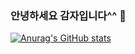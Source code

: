 ### 안녕하세요 감자입니다^^ 👋
[![Anurag's GitHub stats](https://github-readme-stats.vercel.app/api?username=naeun0203)](https://github.com/anuraghazra/github-readme-stats)
<!--
**naeun0203/naeun0203** is a ✨ _special_ ✨ repository because its `README.md` (this file) appears on your GitHub profile.

Here are some ideas to get you started:

- 🔭 I’m currently working on ...
- 🌱 I’m currently learning ...
- 👯 I’m looking to collaborate on ...
- 🤔 I’m looking for help with ...
- 💬 Ask me about ...
- 📫 How to reach me: ...
- 😄 Pronouns: ...
- ⚡ Fun fact: ...
-->
